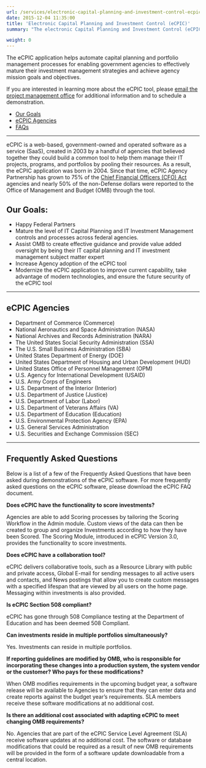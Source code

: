 ```yaml
---
url: /services/electronic-capital-planning-and-investment-control-ecpic/
date: 2015-12-04 11:35:00
title: 'Electronic Capital Planning and Investment Control (eCPIC)'
summary: "The electronic Capital Planning and Investment Control (eCPIC) application helps automate capital planning and portfolio management processes for enabling government agencies to effectively mature their investment management strategies and achieve agency mission goals and objectives."

weight: 0
---
```


<div class="deck"><p>The eCPIC application helps automate capital planning and portfolio management processes for enabling government agencies to effectively mature their investment management strategies and achieve agency mission goals and objectives.</p></div>

If you are interested in learning more about the eCPIC tool, please [email the project management office](mailto:ecpic.pmo@gsa.gov) for additional information and to schedule a demonstration.

- [Our Goals](#our-goals)
- [eCPIC Agencies](#ecpic-agencies)
- [FAQs](#frequently-asked-questions)

---

eCPIC is a web-based, government-owned and operated software as a service (SaaS), created in 2003 by a handful of  agencies that believed together they could build a common tool to help them manage their IT projects, programs, and portfolios by pooling their resources. As a result, the eCPIC application was born in 2004. Since that time, eCPIC Agency Partnership has grown to 75% of the [Chief Financial Officers (CFO) Act](https://www.congress.gov/bill/101st-congress/house-bill/5687) agencies and nearly 50% of the non-Defense dollars were reported to the Office of Management and Budget (OMB) through the tool.

## Our Goals:

  * Happy Federal Partners
  * Mature the level of IT Capital Planning and IT Investment Management controls and processes across federal agencies.
  * Assist OMB to create effective guidance and provide value added oversight by being their IT capital planning and IT investment management subject matter expert
  * Increase Agency adoption of the eCPIC tool
  * Modernize the eCPIC application to improve current capability, take advantage of modern technologies, and ensure the future security of the eCPIC tool

---

## eCPIC Agencies

- Department of Commerce (Commerce)
- National Aeronautics and Space Administration (NASA)
- National Archives and Records Administration (NARA)
- The United States Social Security Administration (SSA)
- The U.S. Small Business Administration (SBA)
- United States Department of Energy (DOE)
- United States Department of Housing and Urban Development (HUD)
- United States Office of Personnel Management (OPM)
- U.S. Agency for International Development (USAID)
- U.S. Army Corps of Engineers
- U.S. Department of the Interior (Interior)
- U.S. Department of Justice (Justice)
- U.S. Department of Labor (Labor)
- U.S. Department of Veterans Affairs (VA)
- U.S. Department of Education (Education)
- U.S. Environmental Protection Agency (EPA)
- U.S. General Services Administration
- U.S. Securities and Exchange Commission (SEC)


---

## Frequently Asked Questions

Below is a list of a few of the Frequently Asked Questions that have been asked during demonstrations of the eCPIC software. For more frequently asked questions on the eCPIC software, please download the eCPIC FAQ document.

**Does eCPIC have the functionality to score investments?**

Agencies are able to add Scoring processes by tailoring the Scoring Workflow in the Admin module. Custom views of the data can then be created to group and organize Investments according to how they have been Scored. The Scoring Module, introduced in eCPIC Version 3.0, provides the functionality to score investments.

**Does eCPIC have a collaboration tool?**

eCPIC delivers collaborative tools, such as a Resource Library with public and private access, Global E-mail for sending messages to all active users and contacts, and News postings that allow you to create custom messages with a specified lifespan that are viewed by all users on the home page. Messaging within investments is also provided.

**Is eCPIC Section 508 compliant?**

eCPIC has gone through 508 Compliance testing at the Department of Education and has been deemed 508 Compliant.

**Can investments reside in multiple portfolios simultaneously?**

Yes. Investments can reside in multiple portfolios.

**If reporting guidelines are modified by OMB, who is responsible for incorporating these changes into a production system, the system vendor or the customer? Who pays for these modifications?**

When OMB modifies requirements in the upcoming budget year, a software release will be available to Agencies to ensure that they can enter data and create reports against the budget year’s requirements. SLA members receive these software modifications at no additional cost.

**Is there an additional cost associated with adapting eCPIC to meet changing OMB requirements?**

No. Agencies that are part of the eCPIC Service Level Agreement (SLA) receive software updates at no additional cost. The software or database modifications that could be required as a result of new OMB requirements will be provided in the form of a software update downloadable from a central location.
